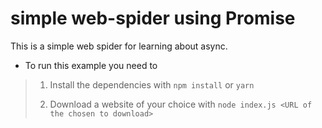 # simple web-spider using Promise

This is a simple web spider for learning about async.

- To run this example you need to

> 1. Install the dependencies with `npm install` or `yarn`
>
> 2. Download a website of your choice with `node index.js <URL of the chosen to download>`

